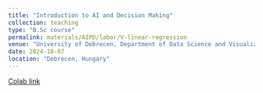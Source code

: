 ```yaml
---
title: "Introduction to AI and Decision Making"
collection: teaching
type: "B.Sc course"
permalink: materials/AIPD/labor/V-linear-regression
venue: "University of Debrecen, Department of Data Science and Visualization"
date: 2024-10-07
location: "Debrecen, Hungary"
---
```


[Colab link](https://colab.research.google.com/drive/1sIXiLMUMcxdY4gyF4Ex2p3RKx1qy43eR)